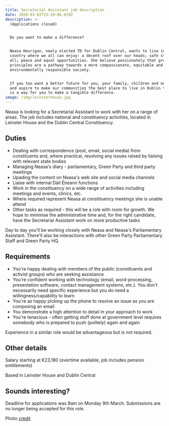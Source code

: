 ```yaml
---
title: Secretarial Assistant job description
date: 2020-03-02T13:29:06.870Z
description: >-
  (Applications closed)


  Do you want to make a difference?


  Neasa Hourigan, newly elected TD for Dublin Central, wants to live in a
  country where we all can enjoy: a decent roof over our heads; safe streets for
  all; peace and equal opportunities. She believe passionately that green
  principles are a pathway towards a more compassionate, equitable and
  environmentally responsible society. 


  If you too want a better future for you, your family, children and neighbours
  and aspire to make our communities the best place to live in Dublin then here
  is a way for you to make a tangible difference.
image: /img/leinsterhouse.jpg
---
```

Neasa is looking for a Secretarial Assistant to work with her on a range of areas. The job includes national and constituency activities, located in Leinster House and the Dublin Central Constituency.

## Duties

* Dealing with correspondence (post, email, social media) from constituents and, where practical, resolving any issues raised by liaising with relevant state bodies
* Managing Neasa's diary - parliamentary, Green Party and third party meetings
* Upading the content on Neasa's web site and social media channels
* Liaise with internal Dáil Éireann functions 
* Work in the constituency on a wide range of activities including meetings and events, clinics, etc.
* Where required represent Neasa at constituency meetings she is unable attend
* Other tasks as required - this will be a role with room for growth. We hope to minimise the administrative time and, for the right candidate, have the Secretarial Assistant work on more productive tasks

Day to day you'll be working closely with Neasa and Neasa's Parliamentary Assistant. There'll also be interactions with other Green Party Parliamentary Staff and Green Party HQ.

## Requirements

* You're happy dealing with members of the public (constituents and activist groups) who are seeking assistance
* You're confident working with technology (email, word-processing, presentation software, contact management systems, etc.). You don't necessarily need specific experience but you do need a willingness/capability to learn
* You're as happy picking up the phone to resolve an issue as you are composing an email
* You demonstrate a high attention to detail in your approach to work
* You're tenacious - often getting stuff done at government level requires somebody who is prepared to push (politely) again and again

Experience in a similar role would be advantageous but is not required.

## Other details

Salary starting at €23,180 (overtime available, job includes pension entitlements)

Based in Leinster House and Dublin Central

## Sounds interesting?

Deadline for applications was 8am on Monday 9th March. Submissions are no longer being accepted for this role.

Photo [credit](https://commons.wikimedia.org/wiki/File:Leinsterhouse.jpg)
